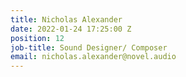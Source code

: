 ```yaml
---
title: Nicholas Alexander
date: 2022-01-24 17:25:00 Z
position: 12
job-title: Sound Designer/ Composer
email: nicholas.alexander@novel.audio
---
```


